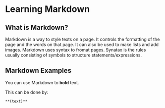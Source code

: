 # Learning Markdown
## What is Markdown?
Markdown is a way to style texts on a page. It controls the formatting of the page and the words on that page. It can also be used to make lists and add images. Markdown uses syntax to fromat pages. Synatax is the rules usually consisting of symbols to structure statements/expressions. 

## Markdown Examples
You can use Markdown to **bold** text. 

This can be done by:
```
**(text)**
```
